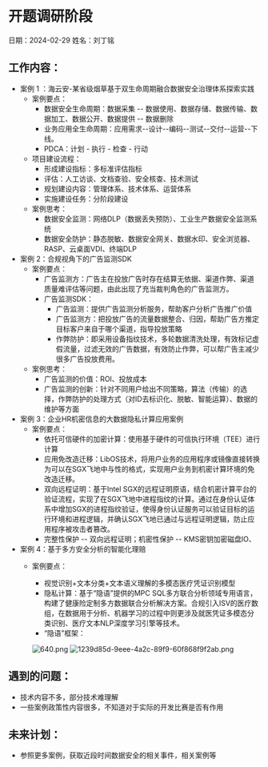 # 开题调研阶段
日期：2024-02-29
姓名：刘丁铭
## 工作内容：

- 案例 1 ：海云安-某省级烟草基于双生命周期融合数据安全治理体系探索实践
   - 案例要点：
      - 数据安全生命周期：数据采集 -- 数据使用、数据存储、数据传输、数据加工、数据公开、数据提供 -- 数据删除
      - 业务应用全生命周期：应用需求--设计--编码--测试--交付--运营--下线。
      - PDCA：计划 - 执行 - 检查 - 行动
   - 项目建设流程：
      - 形成建设指标：多标准评估指标
      - 评估：人工访谈、文档查验、安全核查、技术测试
      - 规划建设内容：管理体系、技术体系、运营体系
      - 实施建设任务：分阶段建设
   - 案例思考：
      - 数据安全监测：网络DLP（数据丢失预防）、工业生产数据安全监测系统
      - 数据安全防护：静态脱敏、数据安全网关、数据水印、安全浏览器、RASP、云桌面VDI、终端DLP
- 案例 2：合规视角下的广告监测SDK
   - 案例要点：
      - 广告监测方：广告主在投放广告时存在结算无依据、渠道作弊、渠道质量难评估等问题，由此出现了充当裁判角色的广告监测方。
      - 广告监测SDK：
         - 广告监测：提供广告监测分析服务，帮助客户分析广告推广价值
         - 广告监测方：把投放广告的流量数据整合、归因，帮助广告方推定目标客户来自于哪个渠道，指导投放策略
         - 作弊防护：即采用设备指纹技术，多轮数据清洗处理，有效标记虚假流量，过滤无效的广告数据，有效防止作弊，可以帮广告主减少很多广告投放费用。
   - 案例思考：
      - 广告监测的价值：ROI、投放成本
      - 广告监测的创新：针对不同用户给出不同策略，算法（传输）的选择，作弊防护的处理方式（对ID去标识化、脱敏、智能运算）、数据的维护等方面
- 案例 3：企业HR机密信息的大数据隐私计算应用案例
   - 案例要点：
      - 依托可信硬件的加密计算：使用基于硬件的可信执行环境（TEE）进行计算
      - 应用免改造迁移：LibOS技术，将用户业务的应用程序或镜像直接转换为可以在SGX飞地中与性的格式，实现用户业务到机密计算环境的免改造迁移。
      - 双向远程证明：基于Intel SGX的远程证明原语，结合机密计算平台的验证流程，实现了在SGX飞地中进程指纹的计算。通过在身份认证体系中增加SGX的进程指纹验证，使得身份认证服务可以验证目标的运行环境和进程逻辑，并确认SGX飞地已通过与远程证明逻辑，防止应用程序被攻击者篡改。
      - 完整性保护 -- 双向远程证明；机密性保护 -- KMS密钥加密磁盘IO、
- 案例 4：基于多方安全分析的智能化理赔
   - 案例要点：
      - 视觉识别+文本分类+文本语义理解的多模态医疗凭证识别模型
      - 隐私计算：基于“隐语”提供的MPC SQL多方联合分析领域专用语言，构建了健康险定制多方数据联合分析解决方案。合规引入ISV的医疗数组，在数据用于分析、机器学习的过程中则更涉及就医凭证多模态分类识别、医疗文本NLP深度学习引擎等技术。
      - “隐语”框架：

      ![640.png](https://cdn.nlark.com/yuque/0/2024/png/40477705/1709221584652-209d91ea-4658-414f-9235-e18989186d8c.png#averageHue=%23030303&clientId=u3bab9205-7f3d-4&from=drop&height=229&id=u233b438f&originHeight=471&originWidth=1080&originalType=binary&ratio=1.25&rotation=0&showTitle=false&size=176755&status=done&style=stroke&taskId=uffd54c57-6705-4aff-9dac-12c6eb74563&title=&width=526.2000122070312)
      ![1239d85d-9eee-4a2c-89f9-60f868f9f2ab.png](https://cdn.nlark.com/yuque/0/2024/png/40477705/1709222042151-029d2dab-dd5d-48ca-a7bf-ccfad45ef8ff.png#averageHue=%2365f084&clientId=u3bab9205-7f3d-4&from=drop&height=189&id=ue97ecd3e&originHeight=386&originWidth=1080&originalType=binary&ratio=1.25&rotation=0&showTitle=false&size=135838&status=done&style=stroke&taskId=u24941503-5b0a-4b45-b39e-a281d1e128f&title=&width=530.2000122070312)
## 遇到的问题：

- 技术内容不多，部分技术难理解
- 一些案例政策性内容很多，不知道对于实际的开发比赛是否有作用
## 未来计划：

- 参照更多案例，获取近段时间数据安全的相关事件，相关案例等
